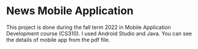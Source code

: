 # News Mobile Application 
This project is done during the fall term 2022 in Mobile Application Development course (CS310). I used Android Studio and Java. You can see the details of mobile app from the pdf file.
